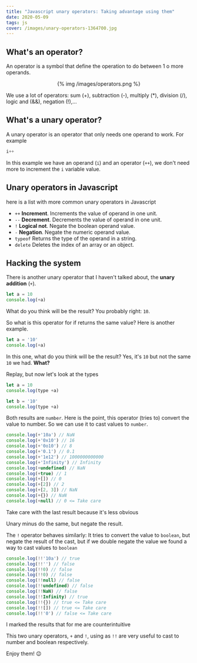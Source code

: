 ```yaml
---
title: "Javascript unary operators: Taking advantage using them"
date: 2020-05-09
tags: js
cover: /images/unary-operators-1364700.jpg
---
```


## What's an operator?
An operator is a symbol that define the operation to do between 1 o more operands.

<p align="center">
{% img /images/operators.png %}
</p>

We use a lot of operators: sum (+), subtraction (-), multiply (*), division (/), logic and (&&), negation (!),...


## What's a unary operator?

A unary operator is an operator that only needs one operand to work.
For example
```javascript
i++
```
In this example we have an operand (`i`) and an operator (`++`), we don't need more to increment the `i` variable value.

## Unary operators in Javascript

here is a list with more common unary operators in Javascript


* `++` **Increment**. Increments the value of operand in one unit.
* `--` **Decrement**. Decrements the value of operand in one unit.
* `!` **Logical not**. Negate the boolean operand value.
* `-` **Negation**. Negate the numeric operand value.
* `typeof` Returns the type of the operand in a string.
* `delete` Deletes the index of an array or an object.

## Hacking the system

There is another unary operator that I haven't talked about, the **unary addition** (`+`).

```javascript
let a = 10
console.log(+a)
```

What do you think will be the result? You probably right: `10`.

So what is this operator for if returns the same value? Here is another example.


```javascript
let a = '10'
console.log(+a)
```
In this one, what do you think will be the result? Yes, it's `10` but not the same `10` we had. **What?**

Replay, but now let's look at the types 

```javascript
let a = 10
console.log(type +a)

let b = '10'
console.log(type +a)
```

Both results are `number`. Here is the point, this operator (tries to) convert the value to number. So we can use it to cast values to `number`.

```javascript
console.log(+'10a') // NaN
console.log(+'0x10') // 16
console.log(+'0o10') // 8
console.log(+'0.1') // 0.1
console.log(+'1e12') // 1000000000000
console.log(+'Infinity') // Infinity
console.log(+undefined) // NaN
console.log(+true) // 1
console.log(+[]) // 0
console.log(+[2]) // 2
console.log(+[2, 3]) // NaN
console.log(+{}) // NaN
console.log(+null) // 0 <= Take care
```
Take care with the last result because it's less obvious

Unary minus do the same, but negate the result.


The `!` operator behaves similarly: It tries to convert the value to `boolean`, but negate the result of the cast, but if we double negate the value we found a way to cast values to `boolean`

```javascript
console.log(!!'10a') // true
console.log(!!'') // false
console.log(!!0) // false
console.log(!!0) // false
console.log(!!null) // false
console.log(!!undefined) // false
console.log(!!NaN) // false
console.log(!!Infinity) // true
console.log(!!{}) // true <= Take care
console.log(!![]) // true <= Take care
console.log(!!'0') // false <= Take care
```
I marked the results that for me are counterintuitive

This two unary operators, `+` and `!`, using as `!!` are very useful to cast to number and boolean respectively.

Enjoy them! :wink:


